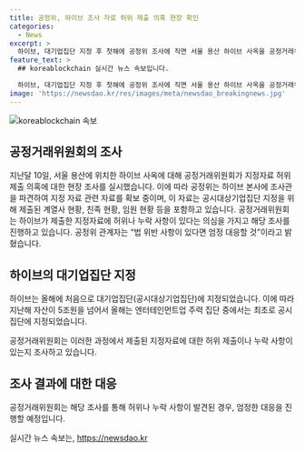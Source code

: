 ```yaml
---
title: 공정위, 하이브 조사 자료 허위 제출 의혹 현장 확인
categories:
  - News
excerpt: >
  하이브, 대기업집단 지정 후 첫해에 공정위 조사에 직면 서울 용산 하이브 사옥을 공정거래위원회가 현장 조사한 가운데, 하이브는 대기업집단으로 지정된 첫해에 지정 자료 허위 제출 의혹에 대한 조사를 받고 있다. 공정위는 지정자료의 허위나 누락 사항 여부를 확인하기 위해 하이브 본사에 조사관을 파견하여 자료를 확보 중이며, 관계자는 법 위반 사항이 있다면 엄정 대응할 것이라고 밝혔다. 이는 엔터테인먼트업 주력 집단 중 최초로 공시대상기업집단으로 지정된 하이브에 대한 관심을 증폭시키고 있다.
feature_text: >
  ## koreablockchain 실시간 뉴스 속보입니다.

  하이브, 대기업집단 지정 후 첫해에 공정위 조사에 직면 서울 용산 하이브 사옥을 공정거래위원회가 현장 조사한 가운데, 하이브는 대기업집단으로 지정된 첫해에 지정 자료 허위 제출 의혹에 대한 조사를 받고 있다. 공정위는 지정자료의 허위나 누락 사항 여부를 확인하기 위해 하이브 본사에 조사관을 파견하여 자료를 확보 중이며, 관계자는 법 위반 사항이 있다면 엄정 대응할 것이라고 밝혔다. 이는 엔터테인먼트업 주력 집단 중 최초로 공시대상기업집단으로 지정된 하이브에 대한 관심을 증폭시키고 있다.
image: 'https://newsdao.kr/res/images/meta/newsdao_breakingnews.jpg'
---
```


<p><img src="https://newsdao.kr/res/images/meta/newsdao_breakingnews.jpg" alt="koreablockchain 속보" /></p>

<h2 data-ke-size="size26">공정거래위원회의 조사</h2>

<p data-ke-size="size16">지난달 10일, 서울 용산에 위치한 하이브 사옥에 대해 공정거래위원회가 지정자료 허위 제출 의혹에 대한 현장 조사를 실시했습니다. 이에 따라 공정위는 하이브 본사에 조사관을 파견하여 지정 자료 관련 자료를 확보 중이며, 이 자료는 공시대상기업집단 지정을 위해 제출된 계열사 현황, 친족 현황, 임원 현황 등을 포함하고 있습니다. 공정거래위원회는 하이브가 제출한 지정자료에 허위나 누락 사항이 있다는 의심을 가지고 해당 조사를 진행하고 있습니다. 공정위 관계자는 “법 위반 사항이 있다면 엄정 대응할 것”이라고 밝혔습니다. </p>

<h2 data-ke-size="size26">하이브의 대기업집단 지정</h2>

<p data-ke-size="size16">하이브는 올해에 처음으로 대기업집단(공시대상기업집단)에 지정되었습니다. 이에 따라 지난해 자산이 5조원을 넘어서 올해는 엔터테인먼트업 주력 집단 중에서는 최초로 공시집단에 지정되었습니다.</p>

<p data-ke-size="size16">공정거래위원회는 이러한 과정에서 제출된 지정자료에 대한 허위 제출이나 누락 사항이 있는지 조사하고 있습니다.</p>

<h2 data-ke-size="size26">조사 결과에 대한 대응</h2>

<p data-ke-size="size16">공정거래위원회는 해당 조사를 통해 허위나 누락 사항이 발견된 경우, 엄정한 대응을 진행할 예정입니다.</p>
실시간 뉴스 속보는, <a href="https://newsdao.kr" rel="dofollow">https://newsdao.kr</a>


